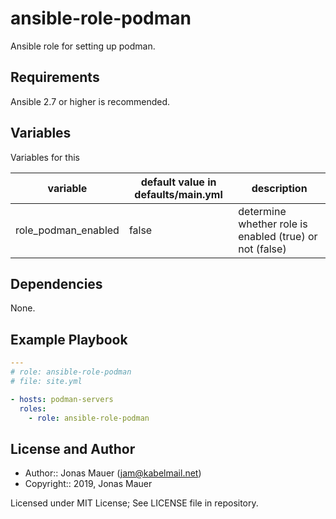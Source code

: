 # ansible-role-podman

Ansible role for setting up podman.

## Requirements

Ansible 2.7 or higher is recommended.

## Variables

Variables for this

| variable | default value in defaults/main.yml | description |
| -------- | ---------------------------------- | ----------- |
| role_podman_enabled | false | determine whether role is enabled (true) or not (false) |

## Dependencies

None.

## Example Playbook

```yaml
---
# role: ansible-role-podman
# file: site.yml

- hosts: podman-servers
  roles:
    - role: ansible-role-podman
```

## License and Author

- Author:: Jonas Mauer (<jam@kabelmail.net>)
- Copyright:: 2019, Jonas Mauer

Licensed under MIT License;
See LICENSE file in repository.
